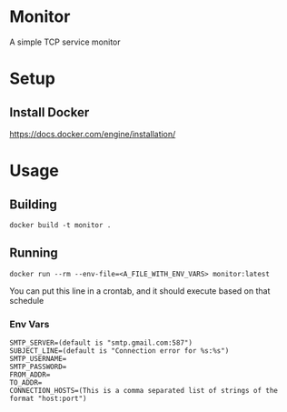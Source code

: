 # Monitor
A simple TCP service monitor

# Setup
## Install Docker
https://docs.docker.com/engine/installation/

# Usage

## Building
`docker build -t monitor .`

## Running
`docker run --rm --env-file=<A_FILE_WITH_ENV_VARS> monitor:latest`

You can put this line in a crontab, and it should execute based on that schedule

### Env Vars
```
SMTP_SERVER=(default is "smtp.gmail.com:587")
SUBJECT_LINE=(default is "Connection error for %s:%s")
SMTP_USERNAME=
SMTP_PASSWORD=
FROM_ADDR=
TO_ADDR=
CONNECTION_HOSTS=(This is a comma separated list of strings of the format "host:port")
```
